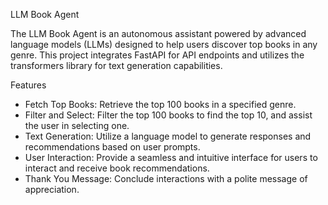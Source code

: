 LLM Book Agent

The LLM Book Agent is an autonomous assistant powered by advanced language models (LLMs) designed to help users discover top books in any genre. This project integrates FastAPI for API endpoints and utilizes the transformers library for text generation capabilities.

Features

   - Fetch Top Books: Retrieve the top 100 books in a specified genre.
   - Filter and Select: Filter the top 100 books to find the top 10, and assist the user in selecting one.
   - Text Generation: Utilize a language model to generate responses and recommendations based on user prompts.
   - User Interaction: Provide a seamless and intuitive interface for users to interact and receive book recommendations.
   - Thank You Message: Conclude interactions with a polite message of appreciation.